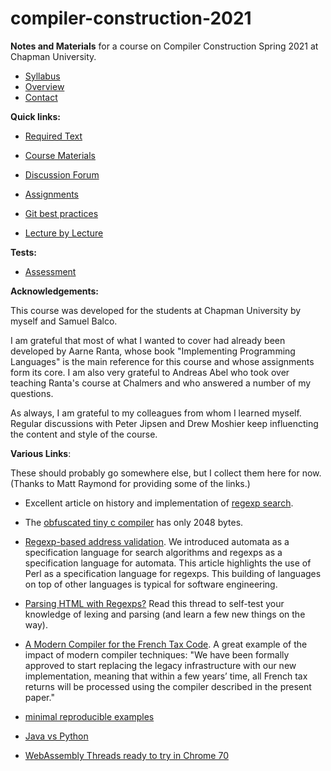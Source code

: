 # compiler-construction-2021

**Notes and Materials** for a course on Compiler Construction Spring 2021 at Chapman University.

- [Syllabus](syllabus.md)  
- [Overview](overview.md)  
- [Contact](contact.md)  

**Quick links:**

- [Required Text](required-text.md)  

- [Course Materials](course-materials.md)  

- [Discussion Forum](discussion-forum.md)  

- [Assignments](assignments.md)  

- [Git best practices](git-best-practices.md)

- [Lecture by Lecture](lecture-by-lecture.md)  

**Tests:**

- [Assessment](assessment.md)

**Acknowledgements:**

This course was developed for the students at Chapman University by myself and Samuel Balco. 

I am grateful that most of what I wanted to cover had already been developed by Aarne Ranta, whose book "Implementing Programming Languages" is the main reference for this course and whose assignments form its core. I am also very grateful to Andreas Abel who took over teaching Ranta's course at Chalmers and who answered a number of my questions. 

As always, I am grateful to my colleagues from whom I learned myself. Regular discussions with Peter Jipsen and Drew Moshier keep influencting the content and style of the course.

**Various Links**:

These should probably go somewhere else, but I collect them here for now. (Thanks to Matt Raymond for providing some of the links.)

- Excellent article on history and implementation of [regexp search](https://swtch.com/~rsc/regexp/regexp1.html).

- The [obfuscated tiny c compiler](https://bellard.org/otcc/otcc.c) has only 2048 bytes.

- [Regexp-based address validation](http://www.ex-parrot.com/~pdw/Mail-RFC822-Address.html). We introduced automata as a specification language for search algorithms and regexps as a specification language for automata. This article highlights the use of Perl as a specification language for regexps. This building of languages on top of other languages is typical for software engineering.

- [Parsing HTML with Regexps?](https://news.ycombinator.com/item?id=10282121) Read this thread to self-test your knowledge of lexing and parsing (and learn a few new things on the way). 

- [A Modern Compiler for the French Tax Code](https://arxiv.org/pdf/2011.07966.pdf). A great example of the impact of modern compiler techniques: "We have been formally approved to start replacing the legacy infrastructure with our new implementation, meaning that within a few years’ time, all French tax returns will be processed using the compiler described in the present paper."
- [minimal reproducible examples](https://stackoverflow.com/help/minimal-reproducible-example)
- [Java vs Python](https://stackoverflow.com/questions/441824/java-virtual-machine-vs-python-interpreter-parlance/1732383#1732383)
- [WebAssembly Threads ready to try in Chrome 70](https://developers.google.com/web/updates/2018/10/wasm-threads)
